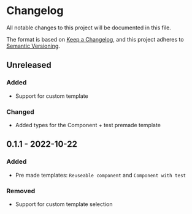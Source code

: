 # Changelog

All notable changes to this project will be documented in this file.

The format is based on [Keep a Changelog](https://keepachangelog.com/en/1.0.0/),
and this project adheres to [Semantic Versioning](https://semver.org/spec/v2.0.0.html).

## Unreleased

### Added

- Support for custom template

### Changed

- Added types for the Component + test premade template

## 0.1.1 - 2022-10-22

### Added

- Pre made templates: `Reuseable component` and `Component with test`

### Removed

- Support for custom template selection
